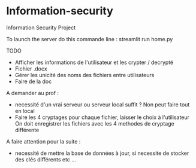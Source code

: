 # Information-security
Information Security Project

To launch the server do this commande line : streamlit run home.py



TODO 
- Afficher les informations de l'utilisateur et les crypter / decrypté
- Fichier .docx
- Gérer les unicité des noms des fichiers entre utilisateurs
- Faire de la doc 

A demander au prof : 
- necessité d'un vrai serveur ou serveur local suffit ? 
    Non peut faire tout en local 
- Faire les 4 cryptages pour chaque fichier, laisser le choix à l'utilisateur 
    On doit enregistrer les fichiers avec les 4 methodes de cryptage différente

A faire attention pour la suite : 
- necessité de mettre la base de données à jour, si necessite de stocker des clés différents etc ... 